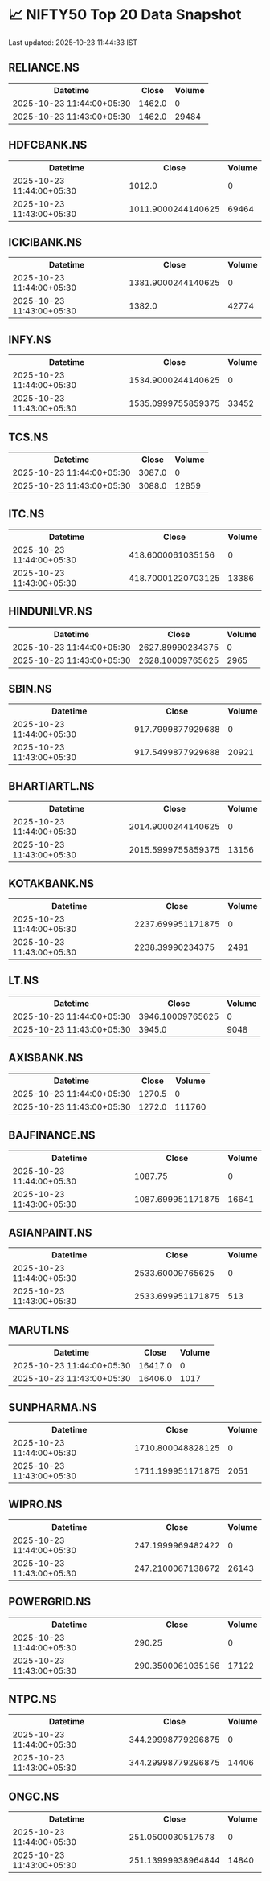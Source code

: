 # 📈 NIFTY50 Top 20 Data Snapshot

Last updated: 2025-10-23 11:44:33 IST

## RELIANCE.NS

<table>
  <tr><th>Datetime</th><th>Close</th><th>Volume</th></tr>
  <tr><td>2025-10-23 11:44:00+05:30</td><td>1462.0</td><td>0</td></tr>
  <tr><td>2025-10-23 11:43:00+05:30</td><td>1462.0</td><td>29484</td></tr>
</table>

## HDFCBANK.NS

<table>
  <tr><th>Datetime</th><th>Close</th><th>Volume</th></tr>
  <tr><td>2025-10-23 11:44:00+05:30</td><td>1012.0</td><td>0</td></tr>
  <tr><td>2025-10-23 11:43:00+05:30</td><td>1011.9000244140625</td><td>69464</td></tr>
</table>

## ICICIBANK.NS

<table>
  <tr><th>Datetime</th><th>Close</th><th>Volume</th></tr>
  <tr><td>2025-10-23 11:44:00+05:30</td><td>1381.9000244140625</td><td>0</td></tr>
  <tr><td>2025-10-23 11:43:00+05:30</td><td>1382.0</td><td>42774</td></tr>
</table>

## INFY.NS

<table>
  <tr><th>Datetime</th><th>Close</th><th>Volume</th></tr>
  <tr><td>2025-10-23 11:44:00+05:30</td><td>1534.9000244140625</td><td>0</td></tr>
  <tr><td>2025-10-23 11:43:00+05:30</td><td>1535.0999755859375</td><td>33452</td></tr>
</table>

## TCS.NS

<table>
  <tr><th>Datetime</th><th>Close</th><th>Volume</th></tr>
  <tr><td>2025-10-23 11:44:00+05:30</td><td>3087.0</td><td>0</td></tr>
  <tr><td>2025-10-23 11:43:00+05:30</td><td>3088.0</td><td>12859</td></tr>
</table>

## ITC.NS

<table>
  <tr><th>Datetime</th><th>Close</th><th>Volume</th></tr>
  <tr><td>2025-10-23 11:44:00+05:30</td><td>418.6000061035156</td><td>0</td></tr>
  <tr><td>2025-10-23 11:43:00+05:30</td><td>418.70001220703125</td><td>13386</td></tr>
</table>

## HINDUNILVR.NS

<table>
  <tr><th>Datetime</th><th>Close</th><th>Volume</th></tr>
  <tr><td>2025-10-23 11:44:00+05:30</td><td>2627.89990234375</td><td>0</td></tr>
  <tr><td>2025-10-23 11:43:00+05:30</td><td>2628.10009765625</td><td>2965</td></tr>
</table>

## SBIN.NS

<table>
  <tr><th>Datetime</th><th>Close</th><th>Volume</th></tr>
  <tr><td>2025-10-23 11:44:00+05:30</td><td>917.7999877929688</td><td>0</td></tr>
  <tr><td>2025-10-23 11:43:00+05:30</td><td>917.5499877929688</td><td>20921</td></tr>
</table>

## BHARTIARTL.NS

<table>
  <tr><th>Datetime</th><th>Close</th><th>Volume</th></tr>
  <tr><td>2025-10-23 11:44:00+05:30</td><td>2014.9000244140625</td><td>0</td></tr>
  <tr><td>2025-10-23 11:43:00+05:30</td><td>2015.5999755859375</td><td>13156</td></tr>
</table>

## KOTAKBANK.NS

<table>
  <tr><th>Datetime</th><th>Close</th><th>Volume</th></tr>
  <tr><td>2025-10-23 11:44:00+05:30</td><td>2237.699951171875</td><td>0</td></tr>
  <tr><td>2025-10-23 11:43:00+05:30</td><td>2238.39990234375</td><td>2491</td></tr>
</table>

## LT.NS

<table>
  <tr><th>Datetime</th><th>Close</th><th>Volume</th></tr>
  <tr><td>2025-10-23 11:44:00+05:30</td><td>3946.10009765625</td><td>0</td></tr>
  <tr><td>2025-10-23 11:43:00+05:30</td><td>3945.0</td><td>9048</td></tr>
</table>

## AXISBANK.NS

<table>
  <tr><th>Datetime</th><th>Close</th><th>Volume</th></tr>
  <tr><td>2025-10-23 11:44:00+05:30</td><td>1270.5</td><td>0</td></tr>
  <tr><td>2025-10-23 11:43:00+05:30</td><td>1272.0</td><td>111760</td></tr>
</table>

## BAJFINANCE.NS

<table>
  <tr><th>Datetime</th><th>Close</th><th>Volume</th></tr>
  <tr><td>2025-10-23 11:44:00+05:30</td><td>1087.75</td><td>0</td></tr>
  <tr><td>2025-10-23 11:43:00+05:30</td><td>1087.699951171875</td><td>16641</td></tr>
</table>

## ASIANPAINT.NS

<table>
  <tr><th>Datetime</th><th>Close</th><th>Volume</th></tr>
  <tr><td>2025-10-23 11:44:00+05:30</td><td>2533.60009765625</td><td>0</td></tr>
  <tr><td>2025-10-23 11:43:00+05:30</td><td>2533.699951171875</td><td>513</td></tr>
</table>

## MARUTI.NS

<table>
  <tr><th>Datetime</th><th>Close</th><th>Volume</th></tr>
  <tr><td>2025-10-23 11:44:00+05:30</td><td>16417.0</td><td>0</td></tr>
  <tr><td>2025-10-23 11:43:00+05:30</td><td>16406.0</td><td>1017</td></tr>
</table>

## SUNPHARMA.NS

<table>
  <tr><th>Datetime</th><th>Close</th><th>Volume</th></tr>
  <tr><td>2025-10-23 11:44:00+05:30</td><td>1710.800048828125</td><td>0</td></tr>
  <tr><td>2025-10-23 11:43:00+05:30</td><td>1711.199951171875</td><td>2051</td></tr>
</table>

## WIPRO.NS

<table>
  <tr><th>Datetime</th><th>Close</th><th>Volume</th></tr>
  <tr><td>2025-10-23 11:44:00+05:30</td><td>247.1999969482422</td><td>0</td></tr>
  <tr><td>2025-10-23 11:43:00+05:30</td><td>247.2100067138672</td><td>26143</td></tr>
</table>

## POWERGRID.NS

<table>
  <tr><th>Datetime</th><th>Close</th><th>Volume</th></tr>
  <tr><td>2025-10-23 11:44:00+05:30</td><td>290.25</td><td>0</td></tr>
  <tr><td>2025-10-23 11:43:00+05:30</td><td>290.3500061035156</td><td>17122</td></tr>
</table>

## NTPC.NS

<table>
  <tr><th>Datetime</th><th>Close</th><th>Volume</th></tr>
  <tr><td>2025-10-23 11:44:00+05:30</td><td>344.29998779296875</td><td>0</td></tr>
  <tr><td>2025-10-23 11:43:00+05:30</td><td>344.29998779296875</td><td>14406</td></tr>
</table>

## ONGC.NS

<table>
  <tr><th>Datetime</th><th>Close</th><th>Volume</th></tr>
  <tr><td>2025-10-23 11:44:00+05:30</td><td>251.0500030517578</td><td>0</td></tr>
  <tr><td>2025-10-23 11:43:00+05:30</td><td>251.13999938964844</td><td>14840</td></tr>
</table>

